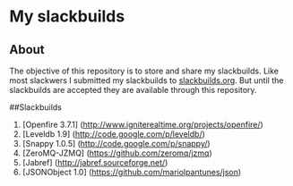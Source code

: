 # My slackbuilds
## About

The objective of this repository is to store and share my slackbuilds.
Like most slackwers I submitted my slackbuilds to [slackbuilds.org](http://slackbuilds.org/).
But until the slackbuilds are accepted they are available through this repository.

##Slackbuilds
1. [Openfire 3.7.1] (http://www.igniterealtime.org/projects/openfire/)
2. [Leveldb 1.9] (http://code.google.com/p/leveldb/)
3. [Snappy 1.0.5] (http://code.google.com/p/snappy/)
4. [ZeroMQ-JZMQ] (https://github.com/zeromq/jzmq)
5. [Jabref] (http://jabref.sourceforge.net/)
6. [JSONObject 1.0] (https://github.com/mariolpantunes/json)
